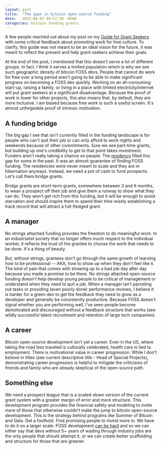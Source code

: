 ```yaml
---
layout: post
title:  "The gaps in bitcoin open-source funding"
date:   2022-06-03 09:57:39 -0500
categories: bitcoin funding grants
---
```


A few people reached out about my post on my [Guide for Grant Seekers](/bitcoin/funding/grants/grants-bitcoin-open-source/) with some critical feedback about promoting work for free culture. To clarify, this guide was not meant to be an ideal vision for the future, it was meant to reflect the present and help grant seekers achieve their goals.

At the end of the post, I mentioned that this doesn't serve a lot of different groups. In fact, I think it serves a limited population which is why we see such geographic density of bitcoin FOSS devs. People that cannot do work for free over a long period aren't going to be able to make significant progress on becoming a FOSS dev quickly. Working on an all-consuming start-up, raising a family, or living in a place with limited electricity/internet will put grant seekers at a significant disadvantage. Because the proof of work is lower for other projects, this also means that, by default, they are more inclusive. I am biased because free work is such a useful screen. It's almost unforgeable proof of intrinsic motivation.

## A funding bridge

The big gap I see that isn't currently filled in the funding landscape is for people who can't quit their job or can only afford to work nights and weekends because of other commitments. Sure we see part-time grants, but building up one's credibility to get to that point takes investment. Funders aren't really taking a chance on people. The [residency](https://residency.chaincode.com/) filled this gap for some in the past. It was an almost-guarantee of finding FOSS funding. The residencies were never meant to scale and they are in hibernation anyways. Instead, we need a pot of cash to fund prospects. Let's call them bridge grants.

Bridge grants are short-term grants, somewhere between 3 and 6 months, to wean a prospect off their job and give them a runway to show what they can do. They won't get rich from this funding, but it will be enough to avoid starvation and should inspire them to spend their time wisely establishing a track record that will attract a full-fledged grant.

## A manager

No strings attached funding provides the freedom to do meaningful work. In an industrialist society that no longer offers much respect to the individual worker, it reflects the trust of the grantee to choose the work that needs to be done. It's a thing of beauty.

But, without strings, grantees don't go through the same growth of learning how to be professional -- AKA, how to show up when they don't feel like it. The kind of pain that comes with showing up to a bad job day after day because you made a promise to be there. No strings attached open-source funding doesn't help develop young people to be critical of management or understand when they need to quit a job. When a manager isn't parceling out tasks or providing (even poorly done) performance reviews, I believe it is harder for a green dev to get the feedback they need to grow as a developer and generally be consistently productive. Because FOSS doesn't signal whether you are performing well, I've seen people become demotivated and discouraged without a feedback structure that works (see wildly successful talent recruitment and retention of large tech companies).

## A career

Bitcoin open-source development isn't yet a career. Even in the US, where taking the road less traveled is culturally celebrated, health care is tied to employment. There is motivational value in career progression. While I don't believe in titles (see current descriptive title - Head of Special Projects), demonstrating career progression is helpful to mitigate the criticisms of friends and family who are already skeptical of the open-source path.

## Something else

We need a prospect league that is a scaled-down version of the current grant system with a greater margin of error and more structure. This development program provides the financial safety and modeling to invite more of those that otherwise couldn't make the jump to bitcoin open-source development. This is the strategy behind programs like Summer of Bitcoin and Qala. Get a foothold. Find promising people to invest more in. We have to do it on a larger scale. FOSS development [can be hard](/bitcoin/managing-yourself-in-open-source/) and so we can either say that devs without 5+ years of wading through industry jobs are the only people that should attempt it, or we can create better scaffolding and structure for those that are greener.